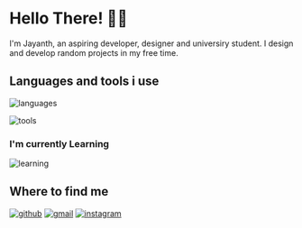 # Hello There! 👋🏽

I'm Jayanth, an aspiring developer, designer and universiry student. I design and develop random projects in my free time.

## Languages and tools i use
![languages](https://skillicons.dev/icons?i=html,css,js,react,nodejs,swift,c,py,mysql)

![tools](https://skillicons.dev/icons?i=apple,figma,git,vscode)

### I'm currently Learning
![learning](https://skillicons.dev/icons?i=mongodb,express,nextjs)

## Where to find me
[![github](https://skillicons.dev/icons?i=github)](https://github.com/jayanthh71)
[![gmail](https://skillicons.dev/icons?i=gmail)](mailto:jayanth37069@gmail.com)
[![instagram](https://skillicons.dev/icons?i=instagram)](https://instagram.com/jayanthh.h)
